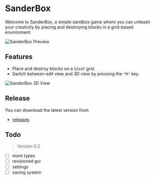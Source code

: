 # SanderBox

Welcome to SanderBox, a simple sandbox game where you can unleash your creativity by placing and destroying blocks in a grid-based environment.

![SanderBox Preview](https://github.com/Saltzus/SanderBox/assets/99826354/fb7b8791-0174-441a-97a6-b2c740c160df)

## Features

- Place and destroy blocks on a `52x47` grid.
- Switch between edit view and 3D view by pressing the `"M"` key.

![SanderBox 3D View](https://github.com/Saltzus/SanderBox/assets/99826354/92adae60-44dd-44e1-b5af-ea947b5bb4f1)

## Release
You can download the latest version from 
- [releases](https://github.com/Saltzus/SanderBox/releases)

## Todo
> Version 0.2
- [ ] more types
- [ ] revisioned gui
- [ ] settings
- [ ] saving system
